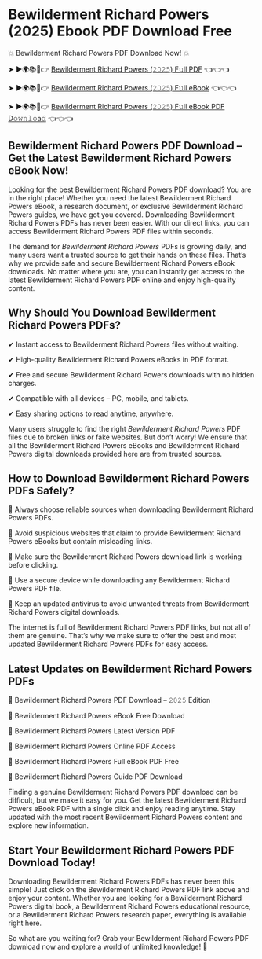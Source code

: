 # Bewilderment Richard Powers (2025) Ebook PDF Download Free

💥 Bewilderment Richard Powers PDF Download Now! 💥

➤ ►🌍📚📱👉 [Bewilderment Richard Powers (𝟸𝟶𝟸𝟻) F𝚞ll PDF](https://getpdf.xyz/bewilderment-richard-powers) 👈👈👈


➤ ►🌍📚📱👉 [Bewilderment Richard Powers (𝟸𝟶𝟸𝟻) F𝚞ll eBook](https://getpdf.xyz/bewilderment-richard-powers) 👈👈👈


➤ ►🌍📚📱👉 [Bewilderment Richard Powers (𝟸𝟶𝟸𝟻) F𝚞ll eBook PDF D𝚘𝚠𝚗𝚕𝚘a𝚍](https://getpdf.xyz/bewilderment-richard-powers) 👈👈👈


## Bewilderment Richard Powers PDF Download – Get the Latest Bewilderment Richard Powers eBook Now!

Looking for the best Bewilderment Richard Powers PDF download? You are in the right place! Whether you need the latest Bewilderment Richard Powers eBook, a research document, or exclusive Bewilderment Richard Powers guides, we have got you covered. Downloading Bewilderment Richard Powers PDFs has never been easier. With our direct links, you can access Bewilderment Richard Powers PDF files within seconds.

The demand for *Bewilderment Richard Powers* PDFs is growing daily, and many users want a trusted source to get their hands on these files. That’s why we provide safe and secure Bewilderment Richard Powers eBook downloads. No matter where you are, you can instantly get access to the latest Bewilderment Richard Powers PDF online and enjoy high-quality content.

## Why Should You Download Bewilderment Richard Powers PDFs?

✔ Instant access to Bewilderment Richard Powers files without waiting.

✔ High-quality Bewilderment Richard Powers eBooks in PDF format.

✔ Free and secure Bewilderment Richard Powers downloads with no hidden charges.

✔ Compatible with all devices – PC, mobile, and tablets.

✔ Easy sharing options to read anytime, anywhere.

Many users struggle to find the right *Bewilderment Richard Powers* PDF files due to broken links or fake websites. But don’t worry! We ensure that all the Bewilderment Richard Powers eBooks and Bewilderment Richard Powers digital downloads provided here are from trusted sources.

## How to Download Bewilderment Richard Powers PDFs Safely?

📌 Always choose reliable sources when downloading Bewilderment Richard Powers PDFs.

📌 Avoid suspicious websites that claim to provide Bewilderment Richard Powers eBooks but contain misleading links.

📌 Make sure the Bewilderment Richard Powers download link is working before clicking.

📌 Use a secure device while downloading any Bewilderment Richard Powers PDF file.

📌 Keep an updated antivirus to avoid unwanted threats from Bewilderment Richard Powers digital downloads.

The internet is full of Bewilderment Richard Powers PDF links, but not all of them are genuine. That’s why we make sure to offer the best and most updated Bewilderment Richard Powers PDFs for easy access.

## Latest Updates on Bewilderment Richard Powers PDFs

🔹 Bewilderment Richard Powers PDF Download – 𝟸𝟶𝟸𝟻 Edition

🔹 Bewilderment Richard Powers eBook Free Download

🔹 Bewilderment Richard Powers Latest Version PDF

🔹 Bewilderment Richard Powers Online PDF Access

🔹 Bewilderment Richard Powers Full eBook PDF Free

🔹 Bewilderment Richard Powers Guide PDF Download

Finding a genuine Bewilderment Richard Powers PDF download can be difficult, but we make it easy for you. Get the latest Bewilderment Richard Powers eBook PDF with a single click and enjoy reading anytime. Stay updated with the most recent Bewilderment Richard Powers content and explore new information.

## Start Your Bewilderment Richard Powers PDF Download Today!

Downloading Bewilderment Richard Powers PDFs has never been this simple! Just click on the Bewilderment Richard Powers PDF link above and enjoy your content. Whether you are looking for a Bewilderment Richard Powers digital book, a Bewilderment Richard Powers educational resource, or a Bewilderment Richard Powers research paper, everything is available right here.

So what are you waiting for? Grab your Bewilderment Richard Powers PDF download now and explore a world of unlimited knowledge! 🚀
